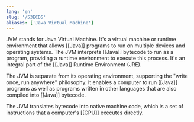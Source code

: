 ```yaml
---
lang: 'en'
slug: '/53ECD5'
aliases: ['Java Virtual Machine']
---
```


JVM stands for Java Virtual Machine. It's a virtual machine or runtime environment that allows [[Java]] programs to run on multiple devices and operating systems. The JVM interprets [[Java]] bytecode to run as a program, providing a runtime environment to execute this process. It's an integral part of the [[Java]] Runtime Environment (JRE).

The JVM is separate from its operating environment, supporting the "write once, run anywhere" philosophy. It enables a computer to run [[Java]] programs as well as programs written in other languages that are also compiled into [[Java]] bytecode.

The JVM translates bytecode into native machine code, which is a set of instructions that a computer's [[CPU]] executes directly.
